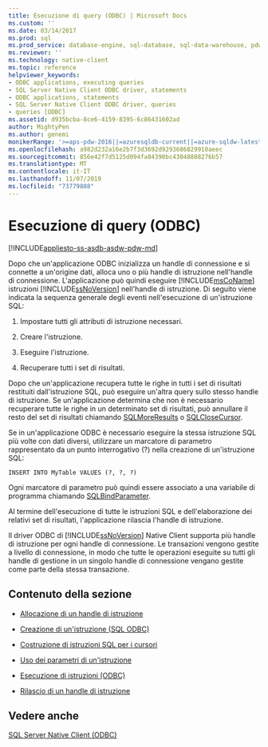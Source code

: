 ```yaml
---
title: Esecuzione di query (ODBC) | Microsoft Docs
ms.custom: ''
ms.date: 03/14/2017
ms.prod: sql
ms.prod_service: database-engine, sql-database, sql-data-warehouse, pdw
ms.reviewer: ''
ms.technology: native-client
ms.topic: reference
helpviewer_keywords:
- ODBC applications, executing queries
- SQL Server Native Client ODBC driver, statements
- ODBC applications, statements
- SQL Server Native Client ODBC driver, queries
- queries [ODBC]
ms.assetid: d935bcba-8ce6-4159-8395-6c86431602ad
author: MightyPen
ms.author: genemi
monikerRange: '>=aps-pdw-2016||=azuresqldb-current||=azure-sqldw-latest||>=sql-server-2016||=sqlallproducts-allversions||>=sql-server-linux-2017||=azuresqldb-mi-current'
ms.openlocfilehash: a982d232a16e2b7f3d3692d9293686829910aeec
ms.sourcegitcommit: 856e42f7d5125d094fa84390bc43048808276b57
ms.translationtype: MT
ms.contentlocale: it-IT
ms.lasthandoff: 11/07/2019
ms.locfileid: "73779808"
---
```

# <a name="executing-queries-odbc"></a>Esecuzione di query (ODBC)
[!INCLUDE[appliesto-ss-asdb-asdw-pdw-md](../../includes/appliesto-ss-asdb-asdw-pdw-md.md)]

  Dopo che un'applicazione ODBC inizializza un handle di connessione e si connette a un'origine dati, alloca uno o più handle di istruzione nell'handle di connessione. L'applicazione può quindi eseguire [!INCLUDE[msCoName](../../includes/msconame-md.md)] istruzioni [!INCLUDE[ssNoVersion](../../includes/ssnoversion-md.md)] nell'handle di istruzione. Di seguito viene indicata la sequenza generale degli eventi nell'esecuzione di un'istruzione SQL:  
  
1.  Impostare tutti gli attributi di istruzione necessari.  
  
2.  Creare l'istruzione.  
  
3.  Eseguire l'istruzione.  
  
4.  Recuperare tutti i set di risultati.  
  
 Dopo che un'applicazione recupera tutte le righe in tutti i set di risultati restituiti dall'istruzione SQL, può eseguire un'altra query sullo stesso handle di istruzione. Se un'applicazione determina che non è necessario recuperare tutte le righe in un determinato set di risultati, può annullare il resto del set di risultati chiamando [SQLMoreResults](../../relational-databases/native-client-odbc-api/sqlmoreresults.md) o [SQLCloseCursor](../../relational-databases/native-client-odbc-api/sqlclosecursor.md).  
  
 Se in un'applicazione ODBC è necessario eseguire la stessa istruzione SQL più volte con dati diversi, utilizzare un marcatore di parametro rappresentato da un punto interrogativo (?) nella creazione di un'istruzione SQL:  
  
```  
INSERT INTO MyTable VALUES (?, ?, ?)  
```  
  
 Ogni marcatore di parametro può quindi essere associato a una variabile di programma chiamando [SQLBindParameter](../../relational-databases/native-client-odbc-api/sqlbindparameter.md).  
  
 Al termine dell'esecuzione di tutte le istruzioni SQL e dell'elaborazione dei relativi set di risultati, l'applicazione rilascia l'handle di istruzione.  
  
 Il driver ODBC di [!INCLUDE[ssNoVersion](../../includes/ssnoversion-md.md)] Native Client supporta più handle di istruzione per ogni handle di connessione. Le transazioni vengono gestite a livello di connessione, in modo che tutte le operazioni eseguite su tutti gli handle di gestione in un singolo handle di connessione vengano gestite come parte della stessa transazione.  
  
## <a name="in-this-section"></a>Contenuto della sezione  
  
-   [Allocazione di un handle di istruzione](../../relational-databases/native-client-odbc-queries/allocating-a-statement-handle.md)  
  
-   [Creazione di un'istruzione &#40;SQL ODBC&#41;](../../relational-databases/native-client-odbc-queries/constructing-an-sql-statement-odbc.md)  
  
-   [Costruzione di istruzioni SQL per i cursori](../../relational-databases/native-client-odbc-queries/constructing-sql-statements-for-cursors.md)  
  
-   [Uso dei parametri di un'istruzione](../../relational-databases/native-client-odbc-queries/using-statement-parameters.md)  
  
-   [Esecuzione di istruzioni &#40;ODBC&#41;](../../relational-databases/native-client-odbc-queries/executing-statements/executing-statements-odbc.md)  
  
-   [Rilascio di un handle di istruzione](../../relational-databases/native-client-odbc-queries/freeing-a-statement-handle.md)  
  
## <a name="see-also"></a>Vedere anche  
 [SQL Server Native Client &#40;ODBC&#41;](../../relational-databases/native-client/odbc/sql-server-native-client-odbc.md)  
  
  
